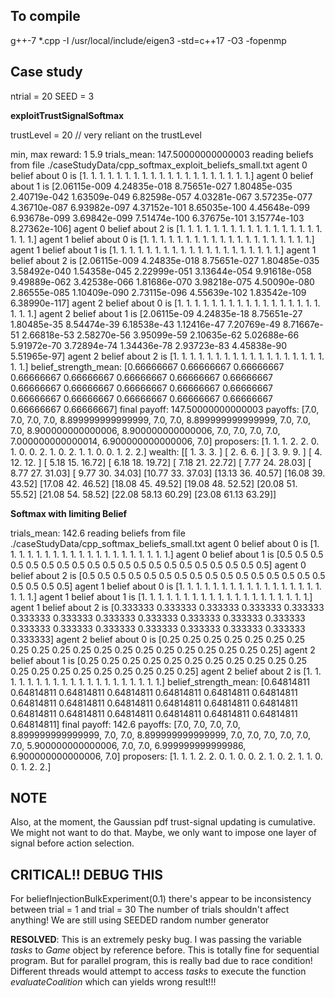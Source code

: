## To compile
 g++-7 *.cpp -I /usr/local/include/eigen3 -std=c++17 -O3 -fopenmp 




## Case study

ntrial = 20
SEED = 3

__exploitTrustSignalSoftmax__

trustLevel = 20 // very reliant on the trustLevel

min, max reward: 1 5.9
trials_mean: 147.50000000000003
reading beliefs from file  ./caseStudyData/cpp_softmax_exploit_beliefs_small.txt
agent 0 belief about 0 is [1. 1. 1. 1. 1. 1. 1. 1. 1. 1. 1. 1. 1. 1. 1. 1. 1. 1. 1. 1.]
agent 0 belief about 1 is [2.06115e-009 4.24835e-018 8.75651e-027 1.80485e-035 2.40719e-042
 1.63509e-049 6.82598e-057 4.03281e-067 3.57235e-077 4.36710e-087
 6.93982e-097 4.37152e-101 8.65035e-100 4.45648e-099 6.93678e-099
 3.69842e-099 7.51474e-100 6.37675e-101 3.15774e-103 8.27362e-106]
agent 0 belief about 2 is [1. 1. 1. 1. 1. 1. 1. 1. 1. 1. 1. 1. 1. 1. 1. 1. 1. 1. 1. 1.]
agent 1 belief about 0 is [1. 1. 1. 1. 1. 1. 1. 1. 1. 1. 1. 1. 1. 1. 1. 1. 1. 1. 1. 1.]
agent 1 belief about 1 is [1. 1. 1. 1. 1. 1. 1. 1. 1. 1. 1. 1. 1. 1. 1. 1. 1. 1. 1. 1.]
agent 1 belief about 2 is [2.06115e-009 4.24835e-018 8.75651e-027 1.80485e-035 3.58492e-040
 1.54358e-045 2.22999e-051 3.13644e-054 9.91618e-058 9.49889e-062
 3.42538e-066 1.81686e-070 3.98218e-075 4.50090e-080 2.86555e-085
 1.10409e-090 2.73115e-096 4.55639e-102 1.83542e-109 6.38990e-117]
agent 2 belief about 0 is [1. 1. 1. 1. 1. 1. 1. 1. 1. 1. 1. 1. 1. 1. 1. 1. 1. 1. 1. 1.]
agent 2 belief about 1 is [2.06115e-09 4.24835e-18 8.75651e-27 1.80485e-35 8.54474e-39 6.18538e-43
 1.12416e-47 7.20769e-49 8.71667e-51 2.66818e-53 2.58270e-56 3.95099e-59
 2.10635e-62 5.02688e-66 5.91972e-70 3.72894e-74 1.34436e-78 2.93723e-83
 4.45838e-90 5.51965e-97]
agent 2 belief about 2 is [1. 1. 1. 1. 1. 1. 1. 1. 1. 1. 1. 1. 1. 1. 1. 1. 1. 1. 1. 1.]
belief_strength_mean: [0.66666667 0.66666667 0.66666667 0.66666667 0.66666667 0.66666667
 0.66666667 0.66666667 0.66666667 0.66666667 0.66666667 0.66666667
 0.66666667 0.66666667 0.66666667 0.66666667 0.66666667 0.66666667
 0.66666667 0.66666667]
final payoff: 147.50000000000003
payoffs:
 [7.0, 7.0, 7.0, 7.0, 8.899999999999999, 7.0, 7.0, 8.899999999999999, 7.0, 7.0, 7.0, 8.900000000000006, 8.900000000000006, 7.0, 7.0, 7.0, 7.0, 7.000000000000014, 6.900000000000006, 7.0]
proposers:
 [1. 1. 1. 2. 2. 0. 1. 0. 0. 2. 1. 0. 2. 1. 1. 0. 0. 1. 2. 2.]
wealth:
 [[ 1.    3.    3.  ]
 [ 2.    6.    6.  ]
 [ 3.    9.    9.  ]
 [ 4.   12.   12.  ]
 [ 5.18 15.   16.72]
 [ 6.18 18.   19.72]
 [ 7.18 21.   22.72]
 [ 7.77 24.   28.03]
 [ 8.77 27.   31.03]
 [ 9.77 30.   34.03]
 [10.77 33.   37.03]
 [13.13 36.   40.57]
 [16.08 39.   43.52]
 [17.08 42.   46.52]
 [18.08 45.   49.52]
 [19.08 48.   52.52]
 [20.08 51.   55.52]
 [21.08 54.   58.52]
 [22.08 58.13 60.29]
 [23.08 61.13 63.29]]
 
 
 __Softmax with limiting Belief__
 
 trials_mean: 142.6
reading beliefs from file  ./caseStudyData/cpp_softmax_beliefs_small.txt
agent 0 belief about 0 is [1. 1. 1. 1. 1. 1. 1. 1. 1. 1. 1. 1. 1. 1. 1. 1. 1. 1. 1. 1.]
agent 0 belief about 1 is [0.5 0.5 0.5 0.5 0.5 0.5 0.5 0.5 0.5 0.5 0.5 0.5 0.5 0.5 0.5 0.5 0.5 0.5
 0.5 0.5]
agent 0 belief about 2 is [0.5 0.5 0.5 0.5 0.5 0.5 0.5 0.5 0.5 0.5 0.5 0.5 0.5 0.5 0.5 0.5 0.5 0.5
 0.5 0.5]
agent 1 belief about 0 is [1. 1. 1. 1. 1. 1. 1. 1. 1. 1. 1. 1. 1. 1. 1. 1. 1. 1. 1. 1.]
agent 1 belief about 1 is [1. 1. 1. 1. 1. 1. 1. 1. 1. 1. 1. 1. 1. 1. 1. 1. 1. 1. 1. 1.]
agent 1 belief about 2 is [0.333333 0.333333 0.333333 0.333333 0.333333 0.333333 0.333333 0.333333
 0.333333 0.333333 0.333333 0.333333 0.333333 0.333333 0.333333 0.333333
 0.333333 0.333333 0.333333 0.333333]
agent 2 belief about 0 is [0.25 0.25 0.25 0.25 0.25 0.25 0.25 0.25 0.25 0.25 0.25 0.25 0.25 0.25
 0.25 0.25 0.25 0.25 0.25 0.25]
agent 2 belief about 1 is [0.25 0.25 0.25 0.25 0.25 0.25 0.25 0.25 0.25 0.25 0.25 0.25 0.25 0.25
 0.25 0.25 0.25 0.25 0.25 0.25]
agent 2 belief about 2 is [1. 1. 1. 1. 1. 1. 1. 1. 1. 1. 1. 1. 1. 1. 1. 1. 1. 1. 1. 1.]
belief_strength_mean: [0.64814811 0.64814811 0.64814811 0.64814811 0.64814811 0.64814811
 0.64814811 0.64814811 0.64814811 0.64814811 0.64814811 0.64814811
 0.64814811 0.64814811 0.64814811 0.64814811 0.64814811 0.64814811
 0.64814811 0.64814811]
final payoff: 142.6
payoffs:
 [7.0, 7.0, 7.0, 7.0, 8.899999999999999, 7.0, 7.0, 8.899999999999999, 7.0, 7.0, 7.0, 7.0, 7.0, 7.0, 5.900000000000006, 7.0, 7.0, 6.999999999999986, 6.900000000000006, 7.0]
proposers:
 [1. 1. 1. 2. 2. 0. 1. 0. 0. 2. 1. 0. 2. 1. 1. 0. 0. 1. 2. 2.]



## NOTE

Also, at the moment, the Gaussian pdf trust-signal updating is cumulative. We might not want to do that. Maybe, we only want to impose one layer of signal before action selection.




## CRITICAL!! DEBUG THIS

For beliefInjectionBulkExperiment(0.1)
there's appear to be inconsistency between trial = 1 and trial = 30
The number of trials shouldn't affect anything!
We are still using SEEDED random number generator


__RESOLVED__: This is an extremely pesky bug. I was passing the variable _tasks_ to _Game_ object by reference before. This is totally fine
for sequential program. But for parallel program, this is really bad due to race condition! Different threads would attempt to access _tasks_ to execute
the function _evaluateCoalition_ which can yields wrong result!!!
